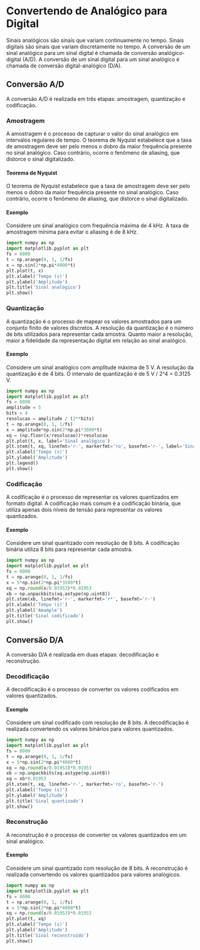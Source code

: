 # Convertendo de Analógico para Digital
Sinais analógicos são sinais que variam continuamente no tempo. Sinais digitais são sinais que variam discretamente no tempo. A conversão de um sinal analógico para um sinal digital é chamada de conversão analógico-digital (A/D). A conversão de um sinal digital para um sinal analógico é chamada de conversão digital-analógico (D/A).

## Conversão A/D
A conversão A/D é realizada em três etapas: amostragem, quantização e codificação.

### Amostragem
A amostragem é o processo de capturar o valor do sinal analógico em intervalos regulares de tempo. O teorema de Nyquist estabelece que a taxa de amostragem deve ser pelo menos o dobro da maior frequência presente no sinal analógico. Caso contrário, ocorre o fenômeno de aliasing, que distorce o sinal digitalizado.

#### Teorema de Nyquist
O teorema de Nyquist estabelece que a taxa de amostragem deve ser pelo menos o dobro da maior frequência presente no sinal analógico. Caso contrário, ocorre o fenômeno de aliasing, que distorce o sinal digitalizado.


#### Exemplo
Considere um sinal analógico com frequência máxima de 4 kHz. A taxa de amostragem mínima para evitar o aliasing é de 8 kHz.

```python
import numpy as np
import matplotlib.pyplot as plt
fs = 8000
t = np.arange(0, 1, 1/fs)
x = np.sin(2*np.pi*4000*t)
plt.plot(t, x)
plt.xlabel('Tempo (s)')
plt.ylabel('Amplitude')
plt.title('Sinal analógico')
plt.show()
```


### Quantização

A quantização é o processo de mapear os valores amostrados para um conjunto finito de valores discretos. A resolução da quantização é o número de bits utilizados para representar cada amostra. Quanto maior a resolução, maior a fidelidade da representação digital em relação ao sinal analógico.

#### Exemplo
Considere um sinal analógico com amplitude máxima de 5 V. A resolução da quantização é de 4 bits. O intervalo de quantização é de 5 V / 2^4 = 0.3125 V.

```python
import numpy as np
import matplotlib.pyplot as plt
fs = 8000
amplitude = 5
bits = 4
resolucao = amplitude / (2**bits)
t = np.arange(0, 1, 1/fs)
x = amplitude*np.sin(2*np.pi*3800*t)
xq = (np.floor(x/resolucao))*resolucao
plt.plot(t, x, label='Sinal analógico')
plt.stem(t, xq, linefmt='r-', markerfmt='ro', basefmt='r-', label='Sinal quantizado')
plt.xlabel('Tempo (s)')
plt.ylabel('Amplitude')
plt.legend()
plt.show()
```

### Codificação
A codificação é o processo de representar os valores quantizados em formato digital. A codificação mais comum é a codificação binária, que utiliza apenas dois níveis de tensão para representar os valores quantizados.

#### Exemplo
Considere um sinal quantizado com resolução de 8 bits. A codificação binária utiliza 8 bits para representar cada amostra.

```python
import numpy as np
import matplotlib.pyplot as plt
fs = 8000
t = np.arange(0, 1, 1/fs)
x = 5*np.sin(2*np.pi*3500*t)
xq = np.round(x/0.01953)*0.01953
xb = np.unpackbits(xq.astype(np.uint8))
plt.stem(xb, linefmt='r-', markerfmt='r*', basefmt='r-')
plt.xlabel('Tempo (s)')
plt.ylabel('Amample')
plt.title('Sinal codificado')
plt.show()
```
## Conversão D/A
A conversão D/A é realizada em duas etapas: decodificação e reconstrução.
### Decodificação
A decodificação é o processo de converter os valores codificados em valores quantizados.
#### Exemplo
Considere um sinal codificado com resolução de 8 bits. A decodificação é realizada convertendo os valores binários para valores quantizados.

```python
import numpy as np
import matplotlib.pyplot as plt
fs = 8000
t = np.arange(0, 1, 1/fs)
x = 5*np.sin(2*np.pi*4000*t)
xq = np.round(x/0.01953)*0.01953
xb = np.unpackbits(xq.astype(np.uint8))
xq = xb*0.01953
plt.stem(t, xq, linefmt='r-', markerfmt='ro', basefmt='r-')
plt.xlabel('Tempo (s)')
plt.ylabel('Amplitude')
plt.title('Sinal quantizado')
plt.show()
```
### Reconstrução
A reconstrução é o processo de converter os valores quantizados em um sinal analógico.
#### Exemplo
Considere um sinal quantizado com resolução de 8 bits. A reconstrução é realizada convertendo os valores quantizados para valores analógicos.

```python
import numpy as np
import matplotlib.pyplot as plt
fs = 8000
t = np.arange(0, 1, 1/fs)
x = 5*np.sin(2*np.pi*4000*t)
xq = np.round(x/0.01953)*0.01953
plt.plot(t, xq)
plt.xlabel('Tempo (s)')
plt.ylabel('Amplitude')
plt.title('Sinal reconstruído')
plt.show()
```

